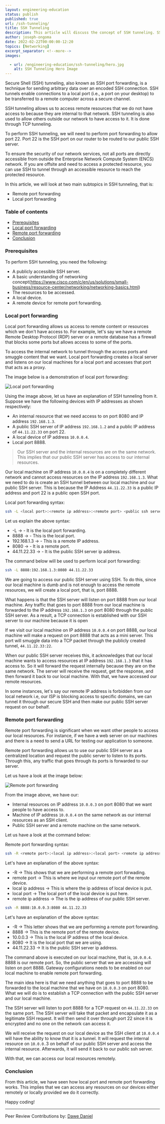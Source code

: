 ```yaml
---
layout: engineering-education
status: publish
published: true
url: /ssh-tunneling/
title: SSH Tunneling
description: This article will discuss the concept of SSH tunneling. SSH tunneling is a technique that allows us to access remote resources that we do not have access to because they are internal to that network.
author: joseph-ongoma
date: 2022-02-22T00:00:00-12:20
topics: [Networking]
excerpt_separator: <!--more-->
images:

  - url: /engineering-education/ssh-tunneling/hero.jpg
    alt: SSH Tunneling Hero Image
---
```

Secure Shell (SSH) tunneling, also known as SSH port forwarding, is a technique for sending arbitrary data over an encoded SSH connection. SSH tunnels enable connections to a local port (i.e., a port on your desktop) to be transferred to a remote computer across a secure channel. 
<!--more-->
SSH tunneling allows us to access remote resources that we do not have access to because they are internal to that network. SSH tunneling is also used to allow others outside our network to have access to it. It is done through TCP tunneling.

To perform SSH tunneling, we will need to perform port forwarding to allow port 22. Port 22 is the SSH port on our router to be routed to our public SSH server.

To ensure the security of our network services, not all ports are directly accessible from outside the Enterprise Network Compute System (ENCS) network. If you are offsite and need to access a protected resource, you can use SSH to tunnel through an accessible resource to reach the protected resource.

In this article, we will look at two main subtopics in SSH tunneling, that is:
- Remote port forwarding
- Local port forwarding

### Table of contents
- [Prerequisites](#prerequisites)
- [Local port forwarding](#local-port-forwarding)
- [Remote port forwarding](#remote-port-forwarding)
- [Conclusion](#conclusion)

### Prerequisites
To perform SSH tunneling, you need the following:
- A publicly accessible SSH server.
- A basic understanding of networking concept(https://www.cisco.com/c/en/us/solutions/small-business/resource-center/networking/networking-basics.html)
- The resources to be accessed.
- A local device.
- A remote device for remote port forwarding.

### Local port forwarding
Local port forwarding allows us access to remote content or resources which we don't have access to. For example, let's say we have a remote Remote Desktop Protocol (RDP) server or a remote database has a firewall that blocks some ports but allows access to some of the ports.

To access the internal network to tunnel through the access ports and smuggle content that we want. Local port forwarding creates a local server and listens on our local machines for a local port and accesses that port that acts as a proxy. 

The image below is a demonstration of local port forwarding:

![Local port forwarding](/engineering-education/ssh-tunneling/local.jpg)

Using the image above, let us have an explanation of SSH tunneling from it. Suppose we have the following devices with IP addresses as shown respectively:
- An internal resource that we need access to on port 8080 and IP address `192.168.1.3`.
- A public SSH server of IP address `192.168.1.2` and a public IP address of `44.11.22.33` on port 22.
- A local device of IP address `10.0.0.4`.
- Local port 8888.

> Our SSH server and the internal resources are on the same network. This implies that our public SSH server has access to our internal resources.

Our local machine on IP address `10.0.0.4` is on a completely different network and cannot access resources on the IP address `192.168.1.3`. What we need to do is create an SSH tunnel between our local machine and our public SSH server. This is because the IP Address `44.11.22.33` is a public IP address and port 22 is a public open SSH port.

Local port forwarding syntax:

```bash
ssh -L <local port>:<remote ip address>:<remote port> <public ssh server ip address>
```

Let us explain the above syntax:
- -L &rarr; - It is the local port forwarding.
- 8888 &rarr; - This is the local port.
- 192.168.1.3 &rarr; - This is a remote IP address.
- 8080 &rarr; - It is a remote port.
- 44.11.22.33 &rarr; - It is the public SSH server ip address.

The command below will be used to perform local port forwarding:

```bash
ssh -L 8888:192.168.1.3:8080 44.11.22.33
```

We are going to access our public SSH server using SSH. To do this, since our local machine is dumb and is not enough to access the remote resources, we will create a local port, that is, port 8888. 

What happens is that the SSH server will listen on port 8888 from our local machine. Any traffic that goes to port 8888 from our local machine is forwarded to the IP address `192.168.1.3` on port 8080 through the public SSH server. As a result, a TCP connection is established with our SSH server to our machine because it is open

If we visit our local machine on IP address `10.0.0.4` on port 8888, our local machine will make a request on port 8888 that acts as a mini server. This port will smuggle data into a TCP packet through the publicly created tunnel, `44.11.22.33:22`. 

When our public SSH server receives this, it acknowledges that our local machine wants to access resources at IP address `192.168.1.3` that it has access to. So it will forward the request internally because they are on the same network. The server will receive the request, get the response, and then forward it back to our local machine. With that, we have accessed our remote resources.

In some instances,  let's say our remote IP address is forbidden from our local network i.e, our ISP is blocking access to specific domains, we can tunnel it through our secure SSH and then make our public SSH server request on our behalf.

### Remote port forwarding
Remote port forwarding is significant when we want other people to access our local resources. For instance, if we have a web server on our machines and there is a need to send a URL for testing our application to someone.

Remote port forwarding allows us to use our public SSH server as a centralized location and request the public server to listen to its ports. Through this, any traffic that goes through its ports is forwarded to our server.

Let us have a look at the image below:

![Remote port forwarding](/engineering-education/ssh-tunneling/remote.jpg)

From the image above, we have our:
- Internal resources on IP address `10.0.0.3` on port 8080 that we want people to have access to.
- Machine of IP address `10.0.0.4` on the same network as our internal resources as an SSH client.
- Public SSH server and a remote machine on the same network.

Let us have a look at the command below:

Remote port forwarding syntax:

```bash
ssh -R <remote port>:<local ip address>:<local port> <remote ip address>
```
Let's have an explanation of the above syntax:
- -R &rarr; This shows that we are performing a remote port forwading.
- remote port &rarr; This is where we input our remote port of the remote device.
- local ip address &rarr; This is where the ip address of local device is put.
- local port &rarr; The local port of the local device is put here.
- remote ip address &rarr; The is the ip address of our public SSH server.

```bash
ssh -R 8888:10.0.0.3:8080 44.11.22.33
```

Let's have an explanation of the above syntax:
- -R &rarr; This letter shows that we are performing a remote port forwarding.
- 8888 &rarr; This is the remote port of the remote device.
- 10.0.0.3 &rarr; This is the local IP address of the local device.
- 8080 &rarr; It is the local port that we are using.
- 44.11.22.33 &rarr; It is the public SSH server ip address.

The command above is executed on our local machine, that is, `10.0.0.4`. 8888 is our remote port. So, the public server that we are accessing will listen on port 8888. Gateway configurations needs to be enabled on our local machine to enable remote port forwarding.

The main idea here is that we need anything that goes to port 8888 to be forwarded to the local machine that we have on `10.0.0.3` on port 8080. What we will do is to establish a TCP connection with the public SSH server and our local machine. 

The SSH server will listen to port 8888 for a TCP request on `44.11.22.33` on the same port. The SSH server will take that packet and encapsulate it as a legitimate SSH request. It will then send it over through port 22 since it is encrypted and no one on the network can access it.
  
We will receive the request on our local device as the SSH client at `10.0.0.4` will have the ability to know that it is a tunnel. It will request the internal resource on `10.0.0.`3 on behalf of our public SSH server and access the internal resource. Afterwards, it will send it back to our public ssh server.

With that, we can access our local resources remotely.

### Conclusion
From this article, we have seen how local port and remote port forwarding works. This implies that we can access any resources on our devices either remotely or locally provided we do it correctly.

Happy coding!

---
Peer Review Contributions by: [Dawe Daniel](/engineering-education/authors/dawe-daniel/)
